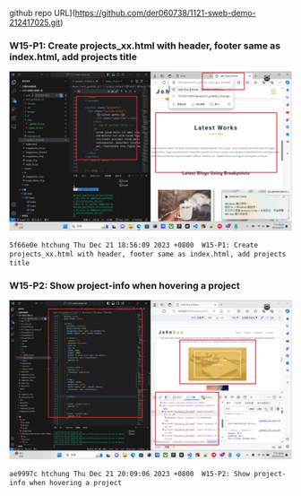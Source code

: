 github repo URL](https://github.com/der060738/1121-sweb-demo-212417025.git)

### W15-P1: Create projects_xx.html with header, footer same as index.html, add projects title
 
![](w15-p1.png)
 
```
5f66e0e htchung Thu Dec 21 18:56:09 2023 +0800  W15-P1: Create projects_xx.html with header, footer same as index.html, add projects title
```

### W15-P2: Show project-info when hovering a project
 
![](w15-p2.png)
 
```
ae9997c htchung Thu Dec 21 20:09:06 2023 +0800  W15-P2: Show project-info when hovering a project
```
 
 